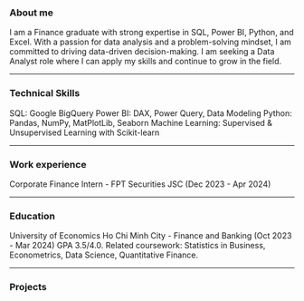 ### About me
I am a Finance graduate with strong expertise in SQL, Power BI, Python, and Excel. With a passion for data analysis and a problem-solving mindset, I am committed to driving data-driven decision-making. I am seeking a Data Analyst role where I can apply my skills and continue to grow in the field.

---
### Technical Skills
SQL: Google BigQuery
Power BI: DAX, Power Query, Data Modeling
Python: Pandas, NumPy, MatPlotLib, Seaborn
Machine Learning: Supervised & Unsupervised Learning with Scikit-learn

---

### Work experience
Corporate Finance Intern - FPT Securities JSC (Dec 2023 - Apr 2024)

---

### Education
University of Economics Ho Chi Minh City - Finance and Banking (Oct 2023 - Mar 2024)
GPA 3.5/4.0. Related coursework: Statistics in Business, Econometrics, Data Science, Quantitative Finance.

---
### Projects

